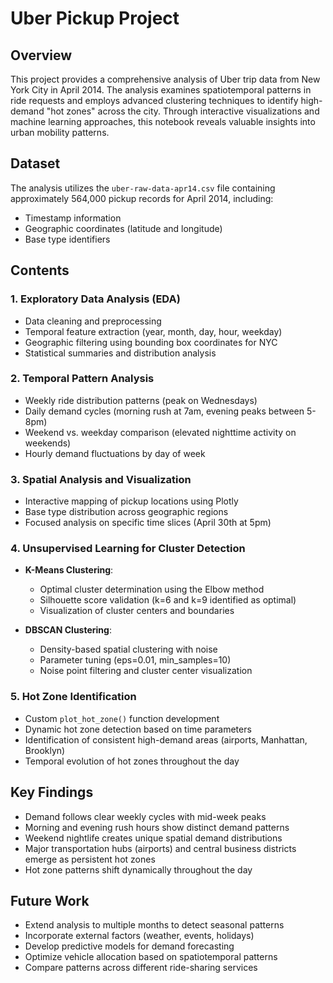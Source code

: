 # Uber Pickup Project

## Overview
This project provides a comprehensive analysis of Uber trip data from New York City in April 2014. The analysis examines spatiotemporal patterns in ride requests and employs advanced clustering techniques to identify high-demand "hot zones" across the city. Through interactive visualizations and machine learning approaches, this notebook reveals valuable insights into urban mobility patterns.

## Dataset
The analysis utilizes the `uber-raw-data-apr14.csv` file containing approximately 564,000 pickup records for April 2014, including:
- Timestamp information
- Geographic coordinates (latitude and longitude)
- Base type identifiers

## Contents

### 1. Exploratory Data Analysis (EDA)
- Data cleaning and preprocessing
- Temporal feature extraction (year, month, day, hour, weekday)
- Geographic filtering using bounding box coordinates for NYC
- Statistical summaries and distribution analysis

### 2. Temporal Pattern Analysis
- Weekly ride distribution patterns (peak on Wednesdays)
- Daily demand cycles (morning rush at 7am, evening peaks between 5-8pm)
- Weekend vs. weekday comparison (elevated nighttime activity on weekends)
- Hourly demand fluctuations by day of week

### 3. Spatial Analysis and Visualization
- Interactive mapping of pickup locations using Plotly
- Base type distribution across geographic regions
- Focused analysis on specific time slices (April 30th at 5pm)

### 4. Unsupervised Learning for Cluster Detection
- **K-Means Clustering**:
  - Optimal cluster determination using the Elbow method
  - Silhouette score validation (k=6 and k=9 identified as optimal)
  - Visualization of cluster centers and boundaries
  
- **DBSCAN Clustering**:
  - Density-based spatial clustering with noise
  - Parameter tuning (eps=0.01, min_samples=10)
  - Noise point filtering and cluster center visualization

### 5. Hot Zone Identification
- Custom `plot_hot_zone()` function development
- Dynamic hot zone detection based on time parameters
- Identification of consistent high-demand areas (airports, Manhattan, Brooklyn)
- Temporal evolution of hot zones throughout the day

## Key Findings
- Demand follows clear weekly cycles with mid-week peaks
- Morning and evening rush hours show distinct demand patterns
- Weekend nightlife creates unique spatial demand distributions
- Major transportation hubs (airports) and central business districts emerge as persistent hot zones
- Hot zone patterns shift dynamically throughout the day


## Future Work
- Extend analysis to multiple months to detect seasonal patterns
- Incorporate external factors (weather, events, holidays)
- Develop predictive models for demand forecasting
- Optimize vehicle allocation based on spatiotemporal patterns
- Compare patterns across different ride-sharing services

